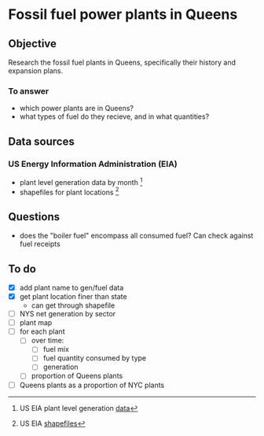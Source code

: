 # Fossil fuel power plants in Queens

## Objective
 Research the fossil fuel plants in Queens, specifically their history and expansion plans.

### To answer
- which power plants are in Queens?
- what types of fuel do they recieve, and in what quantities?

## Data sources
### US Energy Information Administration (EIA)
- plant level generation data by month [^eia_plant_gen]
- shapefiles for plant locations [^eia_shapefiles]

## Questions
- does the "boiler fuel" encompass all consumed fuel? Can check against fuel receipts

## To do
- [x] add plant name to gen/fuel data
- [x] get plant location finer than state
  - can get through shapefile
- [ ] NYS net generation by sector
- [ ] plant map
- [ ] for each plant
  - [ ] over time:
    - [ ] fuel mix
    - [ ] fuel quantity consumed by type
    - [ ] generation
  - [ ] proportion of Queens plants
- [ ] Queens plants as a proportion of NYC plants

[^gen_type]: NYS [data](https://data.ny.gov/Energy-Environment/Electric-Generation-By-Fuel-Type-GWh-Beginning-196/h4gs-8qnu) on electric generation by fuel type, 1960-present 
[^eia_plant_gen]: US EIA plant level generation [data](https://www.eia.gov/electricity/data/eia923/)
[^eia_shapefiles]: US EIA [shapefiles](https://www.eia.gov/maps/layer_info-m.php)
[^nypa_all_gen]: NYPA all generating [facilities](https://www.nypa.gov/power/generation/all-generating-facilities)
